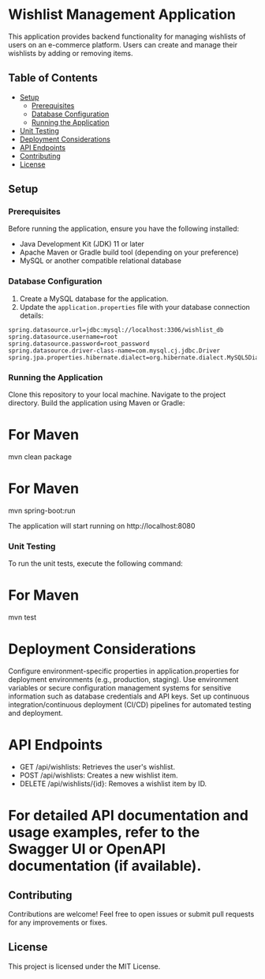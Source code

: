 # Wishlist Management Application

This application provides backend functionality for managing wishlists of users on an e-commerce platform. Users can create and manage their wishlists by adding or removing items.

## Table of Contents

- [Setup](#setup)
  - [Prerequisites](#prerequisites)
  - [Database Configuration](#database-configuration)
  - [Running the Application](#running-the-application)
- [Unit Testing](#unit-testing)
- [Deployment Considerations](#deployment-considerations)
- [API Endpoints](#api-endpoints)
- [Contributing](#contributing)
- [License](#license)

## Setup

### Prerequisites

Before running the application, ensure you have the following installed:

- Java Development Kit (JDK) 11 or later
- Apache Maven or Gradle build tool (depending on your preference)
- MySQL or another compatible relational database

### Database Configuration

1. Create a MySQL database for the application.
2. Update the `application.properties` file with your database connection details:

```properties
spring.datasource.url=jdbc:mysql://localhost:3306/wishlist_db
spring.datasource.username=root
spring.datasource.password=root_password
spring.datasource.driver-class-name=com.mysql.cj.jdbc.Driver
spring.jpa.properties.hibernate.dialect=org.hibernate.dialect.MySQL5Dialect
```
### Running the Application

Clone this repository to your local machine.
Navigate to the project directory.
Build the application using Maven or Gradle:

# For Maven
mvn clean package

# For Maven
mvn spring-boot:run

The application will start running on http://localhost:8080

### Unit Testing
To run the unit tests, execute the following command:

# For Maven
mvn test

# Deployment Considerations
Configure environment-specific properties in application.properties for deployment environments (e.g., production, staging).
Use environment variables or secure configuration management systems for sensitive information such as database credentials and API keys.
Set up continuous integration/continuous deployment (CI/CD) pipelines for automated testing and deployment.

# API Endpoints
- GET /api/wishlists: Retrieves the user's wishlist.
- POST /api/wishlists: Creates a new wishlist item.
- DELETE /api/wishlists/{id}: Removes a wishlist item by ID.

# For detailed API documentation and usage examples, refer to the Swagger UI or OpenAPI documentation (if available).

## Contributing
Contributions are welcome! Feel free to open issues or submit pull requests for any improvements or fixes.

## License
This project is licensed under the MIT License.

